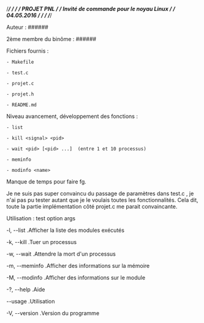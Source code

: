 /******************************************************************************/
/***************                                                ***************/
/***************                  PROJET PNL                    ***************/
/***************     Invité de commande pour le noyau Linux     ***************/
/***************                  04.05.2016                    ***************/
/***************                                                ***************/
/******************************************************************************/


Auteur : ######

2ème membre du binôme : ######


Fichiers fournis :

	- Makefile
	
	- test.c
	
	- projet.c
	
	- projet.h
	
	- README.md


Niveau avancement, développement des fonctions :

	- list
	
	- kill <signal> <pid>
	
	- wait <pid> [<pid> ...]  (entre 1 et 10 processus)
	
	- meminfo
	
	- modinfo <name>
	
	
Manque de temps pour faire fg.

Je ne suis pas super convaincu du passage de paramètres dans test.c , je n'ai pas pu tester autant que je le voulais toutes les fonctionnalités. Cela dit, toute la partie implémentation côté projet.c me parait convaincante.


Utilisation : test option args

  -l, --list            .Afficher la liste des modules exécutés
  
  -k, --kill      	.Tuer un processus       
  
  -w, --wait            .Attendre la mort d'un processus
  
  -m, --meminfo         .Afficher des informations sur la mémoire
  
  -M, --modinfo		.Afficher des informations sur le module   
  
  -?, --help            .Aide   
  
  --usage               .Utilisation    
  
  -V, --version         .Version du programme 
  




